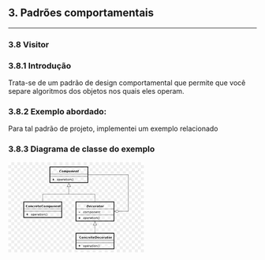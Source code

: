 ## 3. Padrões comportamentais

---

### 3.8 Visitor

### 3.8.1 Introdução 

Trata-se de um padrão de design comportamental que permite que você separe algoritmos dos objetos nos quais eles operam.

### 3.8.2 Exemplo abordado:

Para tal padrão de projeto, implementei um exemplo relacionado

### 3.8.3 Diagrama de classe do exemplo

![img.png](img.png)